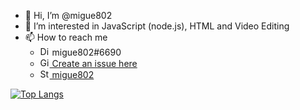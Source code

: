 - 👋 Hi, I’m @migue802
- 👀 I’m interested in JavaScript (node.js), HTML and Video Editing
- 📫 How to reach me 
   - <img src="https://edent.github.io/SuperTinyIcons/images/svg/discord.svg" width="15" title="Discord" /> migue802#6690
   - [<img src="https://edent.github.io/SuperTinyIcons/images/svg/github.svg" width="15" title="GitHub" /> Create an issue here](https://github.com/migue802/migue802/discussions/categories/general)
   - [<img src="https://edent.github.io/SuperTinyIcons/images/svg/stackoverflow.svg" width="15" title="StackOverflow" /> migue802](https://stackoverflow.com/users/14516042/migue802)

[![Top Langs](https://github-readme-stats.vercel.app/api/top-langs/?username=migue802)](https://github.com/anuraghazra/github-readme-stats)
